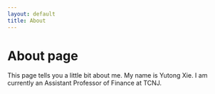 ```yaml
---
layout: default
title: About
---
```

# About page

<!-- I learn to create all the pages from https://jekyllrb.com/docs/step-by-step/05-includes/ -->

This page tells you a little bit about me. My name is Yutong Xie. I am currently an Assistant Professor of Finance at TCNJ. 